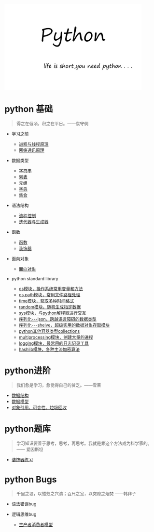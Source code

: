 ![](picture/python.jpg)

# python 基础
> 得之在俄顷，积之在平日。——袁守侗

- 学习之前
	- [进程与线程原理](basic_knowledge_of_python/processes_and_threads.md)
	- [网络通讯原理](basic_knowledge_of_python/network_protocol.md)

- 数据类型
	- [字符串](basic_knowledge_of_python/string.md)
	- [列表](basic_knowledge_of_python/list.md)
	- [元组](basic_knowledge_of_python/tuple.md)
	- [字典](basic_knowledge_of_python/dictionary.md)
	- [集合](basic_knowledge_of_python/set.md)
- 语法结构
	- [流程控制](basic_knowledge_of_python/process_control.md)
	- [迭代器与生成器](basic_knowledge_of_python/iterator_generator.md)

- 函数
	- [函数](basic_knowledge_of_python/function.md)
	- [装饰器](basic_knowledge_of_python/decorator.md)

- 面向对象
	- [面向对象](basic_knowledge_of_python/class_and_object.md)

- python standard library
	- [os模块，操作系统常用变量和方法](basic_knowledge_of_python/os.md)
	- [os.path模块，常用文件路径处理](basic_knowledge_of_python/os_path.md)
	- [time模块，获取多种时间格式](basic_knowledge_of_python/time.md)
	- [random模块，随机生成指定数据](basic_knowledge_of_python/random.md)
	- [sys模块，与python解释器进行交互](basic_knowledge_of_python/sys.md)
	- [序列化---json，跨越语言障碍的数据类型](basic_knowledge_of_python/json.md)
	- [序列化---shelve，超级实用的数据对象存取模块](basic_knowledge_of_python/shelve.md)
	- [python其他容器类型collections](basic_knowledge_of_python/collections.md)
	- [multiprocessing模块，创建大量的进程](basic_knowledge_of_python/multiprocessing.md)
	- [logging模块，最常用的日志记录工具](basic_knowledge_of_python/logging.md)
	- [hashlib模块，各种主流加密算法](basic_knowledge_of_python/hashlib.md)
	
                                                                                                                                     
# python进阶
> 我们愈是学习，愈觉得自己的贫乏。——雪莱

- [数据结构](advanced_knowledge_of_python/data_structure.md)
- [数据模型](advanced_knowledge_of_python/data_model.md)
- [对象引用、可变性、垃圾回收](advanced_knowledge_of_python/object_reference_garbage.md)

# python题库
> 学习知识要善于思考，思考，再思考。我就是靠这个方法成为科学家的。—— 爱因斯坦

- [装饰器练习](question_bank/question_bank_decorator.md)


# python Bugs
> 千里之堤，以蝼蚁之穴溃；百尺之室，以突隙之烟焚   ——韩非子

- 语法错误bug

- 逻辑思维bug
	- [生产者消费者模型](python_bugs/producer_customer.md)

